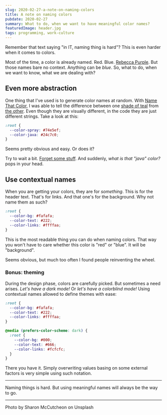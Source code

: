 ```yaml
---
slug: 2020-02-27-a-note-on-naming-colors
title: A note on naming colors
pubdate: 2020-02-27
summary: What to do, when we want to have meaningful color names?
featuredImage: header.jpg
tags: programming, work-culture
---
```


Remember that text saying "in IT, naming thing is hard"? This is even harder
when it comes to colors.

Most of the time, a color is already named. Red. Blue. [Rebecca Purple][1]. But
those names bare no context. Anything can be _blue_. So, what to do, when we
want to know, what we are dealing with?

## Even more abstraction

One thing that I've used is to generate color names at random. With [Name That
Color][2], I was able to tell the difference between one [shade of teal][3] from
[the other][4]. Even though they are visually different, in the code they are
just different strings. Take a look at this:

```css
:root {
  --color-spray: #74e5ef;
  --color-java: #24c7c0;
}
```

Seems pretty obvious and easy. Or does it?

Try to wait a bit. [Forget some stuff][5]. And suddenly, _what is that "java"
color?_ pops in your head.

## Use contextual names

When you are getting your colors, they are for _something_. This is for the
header text. That's for links. And that one's for the background. Why not name
them as such?

```css
:root {
  --color-bg: #fafafa;
  --color-text: #222;
  --color-links: #ffffaa;
}
```

This is the most readable thing you can do when naming colors. That way you
won't have to care whether this color is "red" or "blue". It will be
"background".

Seems obvious, but much too often I found people reinventing the wheel.

### Bonus: theming

During the design phase, colors are carefully picked. But sometimes a need
arises. _Let's have a dark mode!_ Or _let's have a colorblind mode!_ Using
contextual names allowed to define themes with ease:

```css
:root {
  --color-bg: #fafafa;
  --color-text: #222;
  --color-links: #ffffaa;
}

@media (prefers-color-scheme: dark) {
  :root {
    --color-bg: #000;
    --color-text: #666;
    --color-links: #fcfcfc;
  }
}
```

There you have it. Simply overwriting values basing on some external factors is
very simple using such notation.

---

Naming things is hard. But using meaningful names will always be the way to go.

[1]: http://www.colors.commutercreative.com/rebeccapurple/
[2]: http://chir.ag/projects/name-that-color/#6195ED
[3]: https://www.colourlovers.com/color/74E5EF/Flowering_Flow
[4]: https://www.colourlovers.com/color/24C7C0/buy_tramadol_online
[5]: /writings/2020-02-10-dont-forget-to-forget-your-code

---

Photo by Sharon McCutcheon on Unsplash
